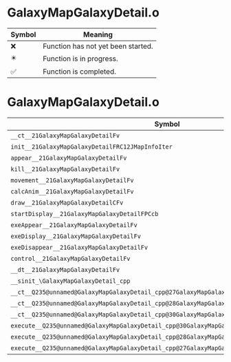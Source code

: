 # GalaxyMapGalaxyDetail.o
| Symbol | Meaning 
| ------------- | ------------- 
| :x: | Function has not yet been started. 
| :eight_pointed_black_star: | Function is in progress. 
| :white_check_mark: | Function is completed. 


# GalaxyMapGalaxyDetail.o
| Symbol | Decompiled? |
| ------------- | ------------- |
| `__ct__21GalaxyMapGalaxyDetailFv` | :x: |
| `init__21GalaxyMapGalaxyDetailFRC12JMapInfoIter` | :x: |
| `appear__21GalaxyMapGalaxyDetailFv` | :x: |
| `kill__21GalaxyMapGalaxyDetailFv` | :x: |
| `movement__21GalaxyMapGalaxyDetailFv` | :x: |
| `calcAnim__21GalaxyMapGalaxyDetailFv` | :x: |
| `draw__21GalaxyMapGalaxyDetailCFv` | :x: |
| `startDisplay__21GalaxyMapGalaxyDetailFPCcb` | :x: |
| `exeAppear__21GalaxyMapGalaxyDetailFv` | :x: |
| `exeDisplay__21GalaxyMapGalaxyDetailFv` | :x: |
| `exeDisappear__21GalaxyMapGalaxyDetailFv` | :x: |
| `control__21GalaxyMapGalaxyDetailFv` | :x: |
| `__dt__21GalaxyMapGalaxyDetailFv` | :x: |
| `__sinit_\GalaxyMapGalaxyDetail_cpp` | :x: |
| `__ct__Q235@unnamed@GalaxyMapGalaxyDetail_cpp@27GalaxyMapGalaxyDetailAppearFv` | :x: |
| `__ct__Q235@unnamed@GalaxyMapGalaxyDetail_cpp@28GalaxyMapGalaxyDetailDisplayFv` | :x: |
| `__ct__Q235@unnamed@GalaxyMapGalaxyDetail_cpp@30GalaxyMapGalaxyDetailDisappearFv` | :x: |
| `execute__Q235@unnamed@GalaxyMapGalaxyDetail_cpp@30GalaxyMapGalaxyDetailDisappearCFP5Spine` | :x: |
| `execute__Q235@unnamed@GalaxyMapGalaxyDetail_cpp@28GalaxyMapGalaxyDetailDisplayCFP5Spine` | :x: |
| `execute__Q235@unnamed@GalaxyMapGalaxyDetail_cpp@27GalaxyMapGalaxyDetailAppearCFP5Spine` | :x: |

